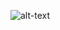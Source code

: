 ![alt-text](https://github.com/niicao/USP/blob/main/Laborat%C3%B3rio%20de%20ICC%20(Laboratory%20of%20Computer%20Science%20Introduction)/Lista%201/Apenas%20Bits/Descricao_apenasbits.png)
